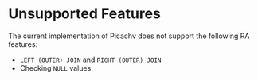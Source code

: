 # Unsupported Features

The current implementation of Picachv does not support the following RA features:

- `LEFT (OUTER) JOIN` and `RIGHT (OUTER) JOIN`
- Checking `NULL` values
